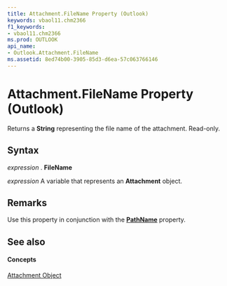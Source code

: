 ```yaml
---
title: Attachment.FileName Property (Outlook)
keywords: vbaol11.chm2366
f1_keywords:
- vbaol11.chm2366
ms.prod: OUTLOOK
api_name:
- Outlook.Attachment.FileName
ms.assetid: 8ed74b00-3905-85d3-d6ea-57c063766146
---
```



# Attachment.FileName Property (Outlook)

Returns a  **String** representing the file name of the attachment. Read-only.


## Syntax

 _expression_ . **FileName**

 _expression_ A variable that represents an **Attachment** object.


## Remarks

Use this property in conjunction with the  **[PathName](attachment-pathname-property-outlook.md)** property.


## See also


#### Concepts


[Attachment Object](attachment-object-outlook.md)


